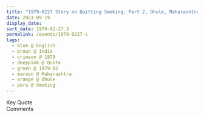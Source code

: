 ```yaml
---
title: "1979-0227 Story on Quitting Smoking, Part 2, Dhule, Maharashtra, India"
date: 2023-09-19
display_date: 
sort_date: 1979-02-27.3
permalink: /events/1979-0227-c
tags:
  - blue @ English
  - brown @ India
  - crimson @ 1979
  - deeppink @ Quote
  - green @ 1979-02
  - maroon @ Maharashtra
  - orange @ Dhule
  - peru @ Smoking
---
```


<wave-list>
  <list-title color="green" width="75">Key Quote</list-title>
  <list-item color="BlanchedAlmond"  width="200"></list-item>
  <list-item color="Lavender"></list-item>
  <list-item color="BlanchedAlmond"></list-item>
</wave-list>

<br>

<wave-list>
  <list-title color="green" width="75">Comments</list-title>
  <list-item color="BlanchedAlmond"  width="200"></list-item>
  <list-item color="Lavender"></list-item>
  <list-item color="BlanchedAlmond"></list-item>
</wave-list>